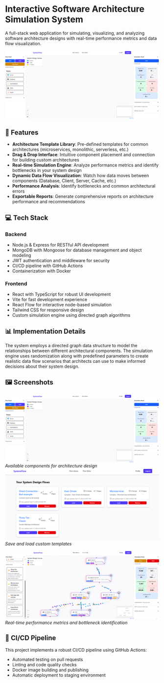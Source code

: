 # Interactive Software Architecture Simulation System

A full-stack web application for simulating, visualizing, and analyzing software architecture designs with real-time performance metrics and data flow visualization.

![Software Architecture Simulation System Demo](./screenshots/clearBoard.png)

## 🚀 Features

- **Architecture Template Library**: Pre-defined templates for common architectures (microservices, monolithic, serverless, etc.)
- **Drag & Drop Interface**: Intuitive component placement and connection for building custom architectures
- **Real-time Simulation Engine**: Analyze performance metrics and identify bottlenecks in your system design
- **Dynamic Data Flow Visualization**: Watch how data moves between components (Database, Client, Server, Cache, etc.)
- **Performance Analysis**: Identify bottlenecks and common architectural errors
- **Exportable Reports**: Generate comprehensive reports on architecture performance and recommendations

## 💻 Tech Stack

### Backend

- Node.js & Express for RESTful API development
- MongoDB with Mongoose for database management and object modeling
- JWT authentication and middleware for security
- CI/CD pipeline with GitHub Actions
- Containerization with Docker

### Frontend

- React with TypeScript for robust UI development
- Vite for fast development experience
- React Flow for interactive node-based simulation
- Tailwind CSS for responsive design
- Custom simulation engine using directed graph algorithms

## 📊 Implementation Details

The system employs a directed graph data structure to model the relationships between different architectural components. The simulation engine uses randomization along with predefined parameters to create realistic data flow scenarios that architects can use to make informed decisions about their system design.

## 🖼️ Screenshots

![Component Template](./screenshots/clearBoard.png)
_Available components for architecture design_
![Component Library](./screenshots/library.png)
_Save and load custom templates_

![Performance Analysis](./screenshots/running.png)
_Real-time performance metrics and bottleneck identification_

## 🔄 CI/CD Pipeline

This project implements a robust CI/CD pipeline using GitHub Actions:

- Automated testing on pull requests
- Linting and code quality checks
- Docker image building and publishing
- Automatic deployment to staging environment

